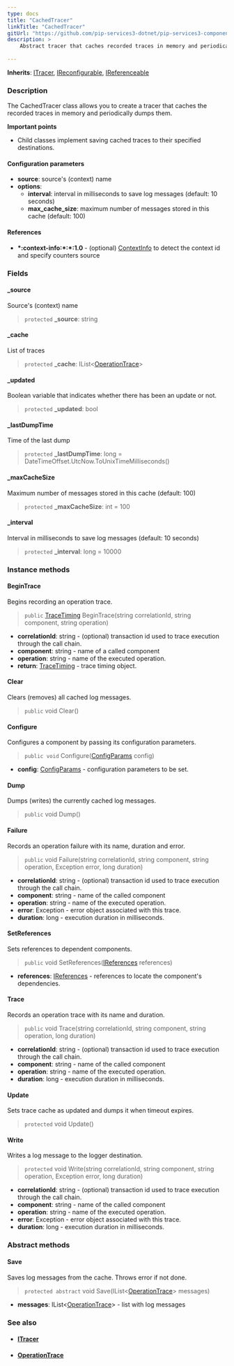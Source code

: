 ```yaml
---
type: docs
title: "CachedTracer"
linkTitle: "CachedTracer"
gitUrl: "https://github.com/pip-services3-dotnet/pip-services3-components-dotnet"
description: >
    Abstract tracer that caches recorded traces in memory and periodically dumps them.
    
---
```


**Inherits**: [ITracer](../itracer), [IReconfigurable](../../../commons/config/ireconfigurable), [IReferenceable](../../../commons/refer/ireferenceable)

### Description

The CachedTracer class allows you to create a tracer that caches the recorded traces in memory and periodically dumps them.

**Important points**

- Child classes implement saving cached traces to their specified destinations.

#### Configuration parameters

- **source**: source's (context) name
- **options**:
    - **interval**: interval in milliseconds to save log messages (default: 10 seconds)
    - **max_cache_size**: maximum number of messages stored in this cache (default: 100)        

#### References

- **\*:context-info:\*:\*:1.0** - (optional) [ContextInfo](../../info/context_info) to detect the context id and specify counters source

### Fields

<span class="hide-title-link">

#### _source
Source's (context) name
> `protected` **_source**: string

#### _cache
List of traces
> `protected` **_cache**: IList<[OperationTrace](../operation_trace)>

#### _updated
Boolean variable that indicates whether there has been an update or not.
> `protected` **_updated**: bool

#### _lastDumpTime
Time of the last dump
> `protected` **_lastDumpTime**: long = DateTimeOffset.UtcNow.ToUnixTimeMilliseconds()

#### _maxCacheSize
Maximum number of messages stored in this cache (default: 100)
> `protected` **_maxCacheSize**: int = 100

#### _interval
Interval in milliseconds to save log messages (default: 10 seconds)
> `protected` **_interval**: long = 10000

</span>


### Instance methods

#### BeginTrace
Begins recording an operation trace.

> `public` [TraceTiming](../trace_timing) BeginTrace(string correlationId, string component, string operation)

- **correlationId**: string - (optional) transaction id used to trace execution through the call chain.
- **component**: string - name of a called component
- **operation**: string - name of the executed operation.
- **return**: [TraceTiming](../trace_timing) - trace timing object.


#### Clear
Clears (removes) all cached log messages.

> `public` void Clear()


#### Configure
Configures a component by passing its configuration parameters.

> `public void` Configure([ConfigParams](../../../commons/config/config_params) config)

- **config**: [ConfigParams](../../../commons/config/config_params) - configuration parameters to be set.


#### Dump
Dumps (writes) the currently cached log messages.

> `public` void Dump()


#### Failure
Records an operation failure with its name, duration and error.

> `public` void Failure(string correlationId, string component, string operation, Exception error,
long duration)

- **correlationId**: string - (optional) transaction id used to trace execution through the call chain.
- **component**: string - name of the called component
- **operation**: string - name of the executed operation.
- **error**: Exception - error object associated with this trace.
- **duration**: long - execution duration in milliseconds.



#### SetReferences
Sets references to dependent components.

> `public` void SetReferences([IReferences](../../../commons/refer/ireferences) references)

- **references**: [IReferences](../../../commons/refer/ireferences) - references to locate the component's dependencies.

#### Trace
Records an operation trace with its name and duration.

> `public` void Trace(string correlationId, string component, string operation, long duration)

- **correlationId**: string - (optional) transaction id used to trace execution through the call chain.
- **component**: string - name of the called component
- **operation**: string - name of the executed operation.
- **duration**: long - execution duration in milliseconds.


#### Update
Sets trace cache as updated
and dumps it when timeout expires.

> `protected` void Update()


#### Write
Writes a log message to the logger destination.

> `protected` void Write(string correlationId, string component, string operation, Exception error, long duration)

- **correlationId**: string - (optional) transaction id used to trace execution through the call chain.
- **component**: string - name of the called component
- **operation**: string - name of the executed operation.
- **error**: Exception - error object associated with this trace.
- **duration**: long - execution duration in milliseconds.


### Abstract methods

#### Save
Saves log messages from the cache.
Throws error if not done.

> `protected abstract` void Save(IList<[OperationTrace](../operation_trace)> messages)

- **messages**: IList<[OperationTrace](../operation_trace)> - list with log messages


### See also
- #### [ITracer](../itracer)
- #### [OperationTrace](../operation_trace)
